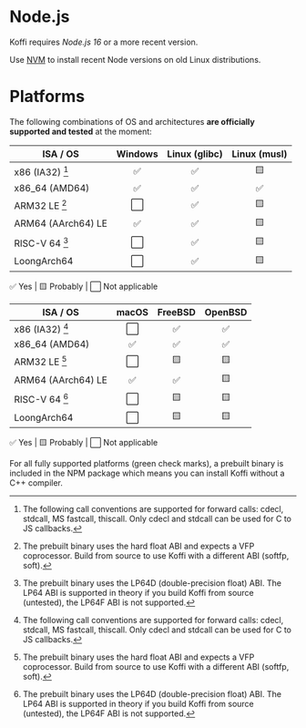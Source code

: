 # Node.js

Koffi requires _Node.js 16_ or a more recent version.

Use [NVM](https://github.com/nvm-sh/nvm) to install recent Node versions on old Linux distributions.

# Platforms

The following combinations of OS and architectures __are officially supported and tested__ at the moment:

ISA / OS           | Windows | Linux (glibc) | Linux (musl)
------------------ | ------- | ------------- | ------------
x86 (IA32) [^1]    | ✅      | ✅            | 🟨
x86_64 (AMD64)     | ✅      | ✅            | ✅
ARM32 LE [^2]      | ⬜️      | ✅            | 🟨
ARM64 (AArch64) LE | ✅      | ✅            | 🟨
RISC-V 64 [^3]     | ⬜️      | ✅            | 🟨
LoongArch64        | ⬜️      | ✅            | 🟨

<div class="legend">✅ Yes | 🟨 Probably | ⬜️ Not applicable</div>

ISA / OS           | macOS | FreeBSD     | OpenBSD
------------------ | ----- | ----------- | --------
x86 (IA32) [^1]    | ⬜️    | ✅          | ✅
x86_64 (AMD64)     | ✅    | ✅          | ✅
ARM32 LE [^2]      | ⬜️    | 🟨          | 🟨
ARM64 (AArch64) LE | ✅    | ✅          | 🟨
RISC-V 64 [^3]     | ⬜️    | 🟨          | 🟨
LoongArch64        | ⬜️    | 🟨          | 🟨

<div class="legend">✅ Yes | 🟨 Probably | ⬜️ Not applicable</div>

[^1]: The following call conventions are supported for forward calls: cdecl, stdcall, MS fastcall, thiscall. Only cdecl and stdcall can be used for C to JS callbacks.
[^2]: The prebuilt binary uses the hard float ABI and expects a VFP coprocessor. Build from source to use Koffi with a different ABI (softfp, soft).
[^3]: The prebuilt binary uses the LP64D (double-precision float) ABI. The LP64 ABI is supported in theory if you build Koffi from source (untested), the LP64F ABI is not supported.

For all fully supported platforms (green check marks), a prebuilt binary is included in the NPM package which means you can install Koffi without a C++ compiler.

<style>
     table td:not(:first-child) { text-align: center; }
</style>
